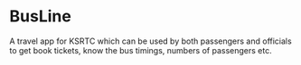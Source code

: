 # BusLine
A travel app for KSRTC which can be used by both
passengers and officials to get book tickets, know the bus
timings, numbers of passengers etc.
